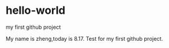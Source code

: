 # hello-world
my first github project

My name is zheng,today is 8.17.
Test for my first github project.
